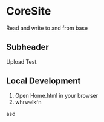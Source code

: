 # CoreSite

Read and write to and from base

## Subheader

Upload Test. 

## Local Development

1. Open Home.html in your browser
2. whrwelkfn

asd